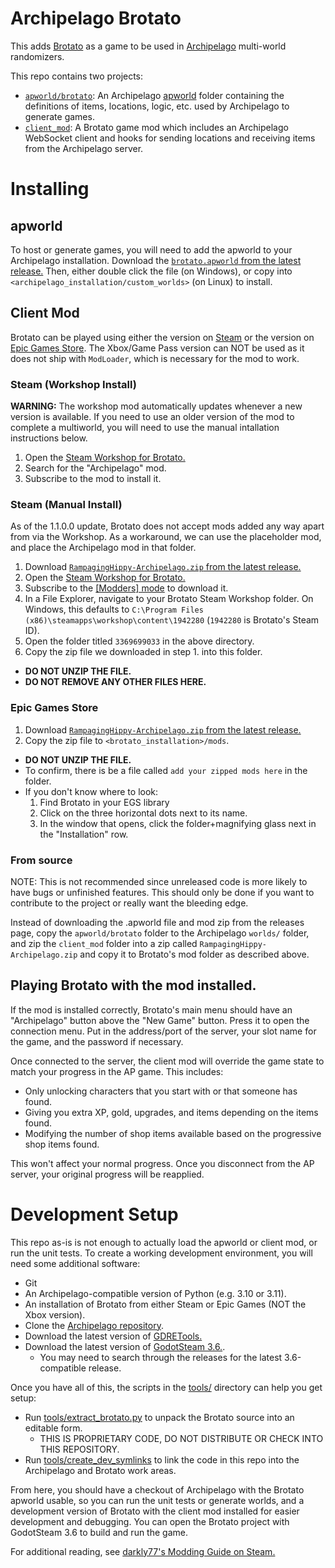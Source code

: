 # Archipelago Brotato

This adds [Brotato](https://store.steampowered.com/app/1942280/Brotato/) as a game to
be used in [Archipelago](archipelago.gg) multi-world randomizers.

This repo contains two projects:

* [`apworld/brotato`](./apworld/brotato): An Archipelago
[apworld](https://github.com/ArchipelagoMW/Archipelago/blob/main/docs/apworld%20specification.md)
folder containing the definitions of items, locations, logic, etc. used by Archipelago
to generate games.
* [`client_mod`](./client_mod/): A Brotato game mod which includes an
  Archipelago WebSocket client and hooks for sending locations and receiving items from
  the Archipelago server.

# Installing

## apworld

To host or generate games, you will need to add the apworld to your Archipelago
installation. Download the [`brotato.apworld` from the latest
   release.](https://github.com/SpenserHaddad/Brotato-ArchipelagoClient/releases/latest)
Then, either double click the file (on Windows), or copy into
`<archipelago_installation/custom_worlds>` (on Linux) to install.

## Client Mod

Brotato can be played using either the version on
[Steam](https://store.steampowered.com/app/1942280/Brotato/) or the version on [Epic
Games Store](https://store.epicgames.com/en-US/p/brotato-ed4097). The Xbox/Game Pass
version can NOT be used as it does not ship with `ModLoader`, which is necessary for the
mod to work.

### Steam (Workshop Install)

**WARNING:** The workshop mod automatically updates whenever a new version is available.
If you need to use an older version of the mod to complete a multiworld, you will need
to use the manual intallation instructions below.

1. Open the [Steam Workshop for
   Brotato.](https://steamcommunity.com/app/1942280/workshop/)
2. Search for the "Archipelago" mod.
3. Subscribe to the mod to install it.

### Steam (Manual Install)

As of the 1.1.0.0 update, Brotato does not accept mods added any way apart from via the
Workshop. As a workaround, we can use the placeholder mod, and place the Archipelago mod
in that folder.

1. Download [`RampagingHippy-Archipelago.zip` from the latest
   release.](https://github.com/SpenserHaddad/Brotato-ArchipelagoClient/releases/latest)
2. Open the [Steam Workshop for
   Brotato.](https://steamcommunity.com/app/1942280/workshop/)
3. Subscribe to the [[Modders]
   mode](https://steamcommunity.com/sharedfiles/filedetails/?id=3369699033) to download
   it.
4. In a File Explorer, navigate to your Brotato Steam Workshop folder. On Windows, this
   defaults to `C:\Program Files (x86)\steamapps\workshop\content\1942280` (`1942280` is
   Brotato's Steam ID).
5. Open the folder titled `3369699033` in the above directory.
6. Copy the zip file we downloaded in step 1. into this folder.
  - **DO NOT UNZIP THE FILE.**
  - **DO NOT REMOVE ANY OTHER FILES HERE.**

### Epic Games Store

1. Download [`RampagingHippy-Archipelago.zip` from the latest
   release.](https://github.com/SpenserHaddad/Brotato-ArchipelagoClient/releases/latest)
2. Copy the zip file to `<brotato_installation>/mods`.
  - **DO NOT UNZIP THE FILE.**
  - To confirm, there is be a file called `add your zipped mods here` in the folder.
  - If you don't know where to look:
    1. Find Brotato in your EGS library
    2. Click on the three horizontal dots next to its name.
    3. In the window that opens, click the folder+magnifying glass next in the
       "Installation" row.

### From source

NOTE: This is not recommended since unreleased code is more likely to have bugs or
unfinished features. This should only be done if you want to contribute to the project
or really want the bleeding edge.

Instead of downloading the .apworld file and mod zip from the releases page, copy the 
`apworld/brotato` folder to the Archipelago `worlds/` folder, and zip the `client_mod`
folder into a zip called `RampagingHippy-Archipelago.zip` and copy it to Brotato's mod
folder as described above.

## Playing Brotato with the mod installed.

If the mod is installed correctly, Brotato's main menu should have an "Archipelago"
button above the "New Game" button. Press it to open the connection menu. Put in the
address/port of the server, your slot name for the game, and the password if necessary.

Once connected to the server, the client mod will override the game state to match your
progress in the AP game. This includes:

* Only unlocking characters that you start with or that someone has found.
* Giving you extra XP, gold, upgrades, and items depending on the items found.
* Modifying the number of shop items available based on the progressive shop items
  found.

This won't affect your normal progress. Once you disconnect from the AP server, your
original progress will be reapplied.

# Development Setup

This repo as-is is not enough to actually load the apworld or client mod, or run the
unit tests. To create a working development environment, you will need some additional
software:

* Git
* An Archipelago-compatible version of Python (e.g. 3.10 or 3.11).
* An installation of Brotato from either Steam or Epic Games (NOT the Xbox version). 
* Clone the [Archipelago repository](https://github.com/ArchipelagoMW/Archipelago/).
* Download the latest version of [GDRETools.](https://github.com/GDRETools/gdsdecomp)
* Download the latest version of [GodotSteam
  3.6.](https://github.com/GodotSteam/GodotSteam).
   * You may need to search through the releases for the latest 3.6-compatible release.

Once you have all of this, the scripts in the [tools/](./tools/) directory can help you
get setup:

* Run [tools/extract_brotato.py](./tools/extract_brotato.py) to unpack the Brotato
  source into an editable form.
  * THIS IS PROPRIETARY CODE, DO NOT DISTRIBUTE OR CHECK INTO THIS REPOSITORY.
* Run [tools/create_dev_symlinks](./tools/create_dev_symlinks.py) to link the code in
  this repo into the Archipelago and Brotato work areas.

From here, you should have a checkout of Archipelago with the Brotato apworld usable, so
you can run the unit tests or generate worlds, and a development version of Brotato with
the client mod installed for easier development and debugging. You can open the Brotato
project with GodotSteam 3.6 to build and run the game.

For additional reading, see [darkly77's Modding Guide on
Steam.](https://steamcommunity.com/sharedfiles/filedetails/?id=2931079751)